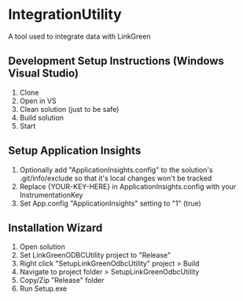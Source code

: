 # IntegrationUtility
A tool used to integrate data with LinkGreen

## Development Setup Instructions (Windows Visual Studio)
1. Clone
2. Open in VS
3. Clean solution (just to be safe)
4. Build solution
5. Start

## Setup Application Insights
1. Optionally add "ApplicationInsights.config" to the solution's .git/info/exclude so that it's local changes won't be tracked
2. Replace {YOUR-KEY-HERE} in ApplicationInsights.config with your InstrumentationKey
3. Set App.config "ApplicationInsights" setting to "1" (true)

## Installation Wizard
1. Open solution
2. Set LinkGreenODBCUtility project to "Release"
3. Right click "SetupLinkGreenOdbcUtility" project > Build
4. Navigate to project folder > SetupLinkGreenOdbcUtility
5. Copy/Zip "Release" folder
6. Run Setup.exe
